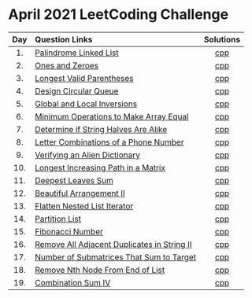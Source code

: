 # April 2021 LeetCoding Challenge

| Day | Question Links                                                                                                                                                    |                                 Solutions                                  |
| :-: | :---------------------------------------------------------------------------------------------------------------------------------------------------------------- | :------------------------------------------------------------------------: |
| 1.  | [Palindrome Linked List](https://leetcode.com/explore/featured/card/april-leetcoding-challenge-2021/593/week-1-april-1st-april-7th/3693/)                         |               [cpp](./01.%20Palindrome%20Linked%20List.cpp)                |
| 2.  | [Ones and Zeroes](https://leetcode.com/explore/challenge/card/april-leetcoding-challenge-2021/593/week-1-april-1st-april-7th/3694/)                               |                   [cpp](./02.%20Ones%20and%20Zeroes.cpp)                   |
| 3.  | [Longest Valid Parentheses](https://leetcode.com/explore/challenge/card/april-leetcoding-challenge-2021/593/week-1-april-1st-april-7th/3695/)                     |              [cpp](./03.%20Longest%20Valid%20Parentheses.cpp)              |
| 4.  | [Design Circular Queue](https://leetcode.com/explore/challenge/card/april-leetcoding-challenge-2021/593/week-1-april-1st-april-7th/3696/)                         |                [cpp](./04.%20Design%20Circular%20Queue.cpp)                |
| 5.  | [Global and Local Inversions](https://leetcode.com/explore/challenge/card/april-leetcoding-challenge-2021/593/week-1-april-1st-april-7th/3697/)                   |            [cpp](./05.%20Global%20and%20Local%20Inversions.cpp)            |
| 6.  | [Minimum Operations to Make Array Equal](https://leetcode.com/explore/challenge/card/april-leetcoding-challenge-2021/593/week-1-april-1st-april-7th/3698/)        |    [cpp](./06.%20Minimum%20Operations%20to%20Make%20Array%20Equal.cpp)     |
| 7.  | [Determine if String Halves Are Alike](https://leetcode.com/explore/challenge/card/april-leetcoding-challenge-2021/593/week-1-april-1st-april-7th/3699/)          |     [cpp](./07.%20Determine%20if%20String%20Halves%20Are%20Alike.cpp)      |
| 8.  | [Letter Combinations of a Phone Number](https://leetcode.com/explore/challenge/card/april-leetcoding-challenge-2021/594/week-2-april-8th-april-14th/3701/)        |     [cpp](./08.%20Letter%20Combinations%20of%20a%20Phone%20Number.cpp)     |
| 9.  | [Verifying an Alien Dictionary](https://leetcode.com/explore/challenge/card/april-leetcoding-challenge-2021/594/week-2-april-8th-april-14th/3702/)                |           [cpp](./09.%20Verifying%20an%20Alien%20Dictionary.cpp)           |
| 10. | [Longest Increasing Path in a Matrix](https://leetcode.com/explore/challenge/card/april-leetcoding-challenge-2021/594/week-2-april-8th-april-14th/3703/)          |      [cpp](./10.%20Longest%20Increasing%20Path%20in%20a%20Matrix.cpp)      |
| 11. | [Deepest Leaves Sum](https://leetcode.com/explore/challenge/card/april-leetcoding-challenge-2021/594/week-2-april-8th-april-14th/3704/)                           |                 [cpp](./11.%20Deepest%20Leaves%20Sum.cpp)                  |
| 12. | [Beautiful Arrangement II](https://leetcode.com/explore/challenge/card/april-leetcoding-challenge-2021/594/week-2-april-8th-april-14th/3705/)                     |              [cpp](./12.%20Beautiful%20Arrangement%20II.cpp)               |
| 13. | [Flatten Nested List Iterator](https://leetcode.com/explore/challenge/card/april-leetcoding-challenge-2021/594/week-2-april-8th-april-14th/3706/)                 |           [cpp](./13.%20Flatten%20Nested%20List%20Iterator.cpp)            |
| 14. | [Partition List](https://leetcode.com/explore/challenge/card/april-leetcoding-challenge-2021/594/week-2-april-8th-april-14th/3707/)                               |                    [cpp](./14.%20Partition%20List.cpp)                     |
| 15. | [Fibonacci Number](https://leetcode.com/explore/challenge/card/april-leetcoding-challenge-2021/595/week-3-april-15th-april-21st/3709/)                            |                   [cpp](./15.%20Fibonacci%20Number.cpp)                    |
| 16. | [Remove All Adjacent Duplicates in String II](https://leetcode.com/explore/challenge/card/april-leetcoding-challenge-2021/595/week-3-april-15th-april-21st/3710/) | [cpp](./16.%20Remove%20All%20Adjacent%20Duplicates%20in%20String%20II.cpp) |
| 17. | [Number of Submatrices That Sum to Target](https://leetcode.com/explore/challenge/card/april-leetcoding-challenge-2021/595/week-3-april-15th-april-21st/3711/)    |  [cpp](./17.%20Number%20of%20Submatrices%20That%20Sum%20to%20Target.cpp)   |
| 18. | [Remove Nth Node From End of List](https://leetcode.com/explore/challenge/card/april-leetcoding-challenge-2021/595/week-3-april-15th-april-21st/3712/)            |      [cpp](./18.%20Remove%20Nth%20Node%20From%20End%20of%20List.cpp)       |
| 19. | [Combination Sum IV](https://leetcode.com/explore/challenge/card/april-leetcoding-challenge-2021/595/week-3-april-15th-april-21st/3713/)            |      [cpp](./19.%20Combination%20Sum%20IV.cpp)       |

